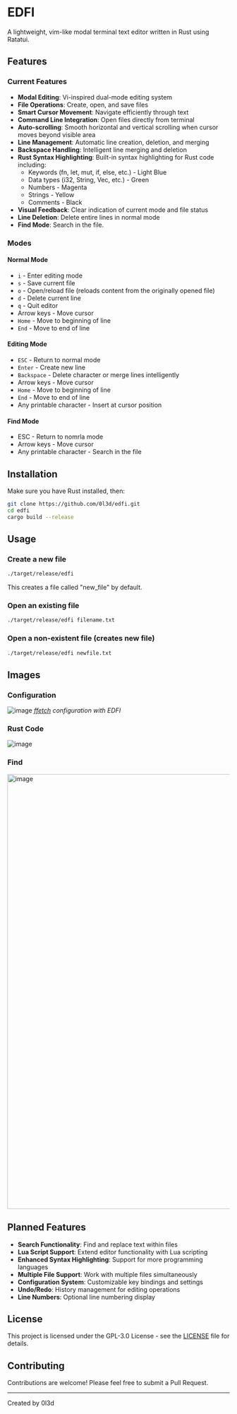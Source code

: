# EDFI

A lightweight, vim-like modal terminal text editor written in Rust using Ratatui.

## Features

### Current Features

- **Modal Editing**: Vi-inspired dual-mode editing system
- **File Operations**: Create, open, and save files
- **Smart Cursor Movement**: Navigate efficiently through text
- **Command Line Integration**: Open files directly from terminal
- **Auto-scrolling**: Smooth horizontal and vertical scrolling when cursor moves beyond visible area
- **Line Management**: Automatic line creation, deletion, and merging
- **Backspace Handling**: Intelligent line merging and deletion
- **Rust Syntax Highlighting**: Built-in syntax highlighting for Rust code including:
  - Keywords (fn, let, mut, if, else, etc.) - Light Blue
  - Data types (i32, String, Vec, etc.) - Green
  - Numbers - Magenta
  - Strings - Yellow
  - Comments - Black
- **Visual Feedback**: Clear indication of current mode and file status
- **Line Deletion**: Delete entire lines in normal mode
- **Find Mode**: Search in the file.

### Modes

#### Normal Mode

- `i` - Enter editing mode
- `s` - Save current file
- `o` - Open/reload file (reloads content from the originally opened file)
- `d` - Delete current line
- `q` - Quit editor
- Arrow keys - Move cursor
- `Home` - Move to beginning of line
- `End` - Move to end of line

#### Editing Mode

- `ESC` - Return to normal mode
- `Enter` - Create new line
- `Backspace` - Delete character or merge lines intelligently
- Arrow keys - Move cursor
- `Home` - Move to beginning of line
- `End` - Move to end of line
- Any printable character - Insert at cursor position

#### Find Mode

- ESC - Return to nomrla mode
- Arrow keys - Move cursor
- Any printable character - Search in the file

## Installation

Make sure you have Rust installed, then:

```bash
git clone https://github.com/0l3d/edfi.git
cd edfi
cargo build --release
```

## Usage

### Create a new file

```bash
./target/release/edfi
```

This creates a file called "new_file" by default.

### Open an existing file

```bash
./target/release/edfi filename.txt
```

### Open a non-existent file (creates new file)

```bash
./target/release/edfi newfile.txt
```

## Images

### Configuration

![image](https://github.com/user-attachments/assets/045df880-4f64-4c44-94cd-b9ab68a0c39e)
_[ffetch](https://github.com/0l3d/ffetch) configuration with EDFI_

### Rust Code

![image](https://github.com/user-attachments/assets/30d39b31-6844-448b-bd3d-5b377ee8e529)

### Find

<img width="931" height="985" alt="image" src="https://github.com/user-attachments/assets/a587c1b6-3164-4980-a5df-81294e0e8cc2" />

## Planned Features

- **Search Functionality**: Find and replace text within files
- **Lua Script Support**: Extend editor functionality with Lua scripting
- **Enhanced Syntax Highlighting**: Support for more programming languages
- **Multiple File Support**: Work with multiple files simultaneously
- **Configuration System**: Customizable key bindings and settings
- **Undo/Redo**: History management for editing operations
- **Line Numbers**: Optional line numbering display

## License

This project is licensed under the GPL-3.0 License - see the [LICENSE](LICENSE.md) file for details.

## Contributing

Contributions are welcome! Please feel free to submit a Pull Request.

---

Created by 0l3d
